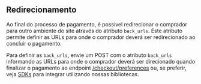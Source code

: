 ## Redirecionamento 

Ao final do processo de pagamento, é possível redirecionar o comprador para outro ambiente do site através do atributo `back_urls`. Este atributo permite definir as URLs para onde o comprador deverá ser redirecionado ao concluir o pagamento.

Para definir as `back_urls`, envie um POST com o atributo `back_urls` informando as URLs para onde o comprador deverá ser direcionado quando finalizar o pagamento ao endpoint [/checkout/preferences](https://www.mercadopago[FAKER][URL][DOMAIN]/developers/pt/reference/preferences/_checkout_preferences/post) ou, se preferir, veja [SDKs](https://www.mercadopago.com.br/developers/pt/guides/sdks) para integrar utilizando nossas bibliotecas.
